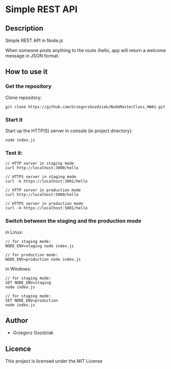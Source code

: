 # Simple REST API

## Description

Simple REST API in Node.js

When someone posts anything to the route /hello, app will return a welcome message in JSON format.

## How to use it

### Get the repository

Clone repository:

```
git clone https://github.com/GrzegorzGozdziak/NodeMasterClass_HWA1.git
```

### Start it

Start up the HTTP(S) server in console (in project directory):

```
node index.js
```

### Test it:

```
// HTTP server in staging mode
curl http://localhost:3000/hello

// HTTPS server in staging mode
curl -k https://localhost:3001/hello

// HTTP server in production mode
curl http://localhost:5000/hello

// HTTPS server in production mode
curl -k https://localhost:5001/hello
```

### Switch between the staging and the production mode

in Linux:
```
// for staging mode:
NODE_ENV=staging node index.js

// for production mode:
NODE_ENV=production node index.js
```

in Windows:
```
// for staging mode:
SET NODE_ENV=staging
node index.js

// for staging mode:
SET NODE_ENV=production
node index.js
```

## Author

* Grzegorz Gozdziak

## Licence

This project is licensed under the MIT License
